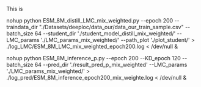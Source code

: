 This is 


nohup python ESM_8M_distill_LMC_mix_weighted.py --epoch 200 --traindata_dir "./Datasets/deeploc/data_our/data_our_train_sample.csv" --batch_size 64 --student_dir './student_model_distill_mix_weighted/' --LMC_params './LMC_params_mix_weighted/' --path_plot './plot_student/'  > ./log_LMC/ESM_8M_LMC_mix_weighted_epoch200.log < /dev/null &

nohup python ESM_8M_inference_p.py --epoch 200 --KD_epoch 120 --batch_size 64 --pred_dir './result_pred_p_mix_weighted' --LMC_params './LMC_params_mix_weighted/' > ./log_pred/ESM_8M_inference_epoch200_mix_weighte.log < /dev/null &

